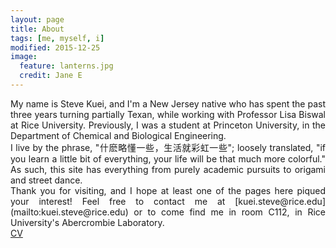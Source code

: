 ```yaml
---
layout: page
title: About
tags: [me, myself, i]
modified: 2015-12-25
image:
  feature: lanterns.jpg
  credit: Jane E
---
```

<div align="justify">
My name is Steve Kuei, and I'm a New Jersey native who has spent the past three years turning partially Texan,
 while working with Professor Lisa Biswal at Rice University. Previously, I was a student
at Princeton University, in the Department of Chemical and Biological Engineering. 
</div>

<div align="justify">
I live by the phrase, "什麽略懂一些，生活就彩虹一些"; loosely translated, "if you learn a little bit of everything, your life will be that much more colorful."
As such, this site has everything from purely academic pursuits to origami and street dance. 
</div>

<div align="justify">
Thank you for visiting, and I hope at least one of the pages here piqued your interest! Feel free to contact me at [kuei.steve@rice.edu](mailto:kuei.steve@rice.edu)
or to come find me in room C112, in Rice University's Abercrombie Laboratory.
</div>

<div align="justify">
<a markdown="0" href="files/resume_102615_sk_long.pdf" class="btn">CV</a>
</div>